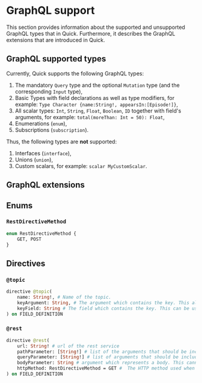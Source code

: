 # GraphQL support

This section provides information about the supported and unsupported GraphQL types that in Quick.
Furthermore, it describes the GraphQL extensions that are introduced in Quick.

## GraphQL supported types

Currently, Quick supports the following GraphQL types:

1. The mandatory `Query` type and the optional `Mutation` type (and the corresponding `Input` type),
2. Basic Types with field declarations as well as type modifiers, for example: `Type Character {name:String!, appearsIn:[Episode!]}`,
3. All scalar types: `Int`, `String`, `Float`, `Boolean`, `ID` together with field's arguments, for example: `total(moreThan: Int = 50): Float`,
4. Enumerations (`enum`),
5. Subscriptions (`subscription`).

Thus, the following types are **not** supported:  
 
1. Interfaces (`interface`),  
2. Unions (`union`),  
3. Custom scalars, for example: `scalar MyCustomScalar`.  

## GraphQL extensions

## Enums

### `RestDirectiveMethod`

```graphql
enum RestDirectiveMethod {
    GET, POST
}
```

## Directives

### `@topic`

```graphql
directive @topic(
    name: String!, # Name of the topic.
    keyArgument: String, # The argument which contains the key. This also supports arguments from parents.
    keyField: String # The field which contains the key. This can be used when the key is part of a different mirror.
) on FIELD_DEFINITION
``` 

### `@rest`

```graphql
directive @rest(
    url: String! # url of the rest service
    pathParameter: [String!] # list of the arguments that should be included in the list
    queryParameter: [String!] # list of arguments that should be included as query parameter in the form of `argumentName=value`
    bodyParameter: String # argument which represents a body. This cannot be a scalar
    httpMethod: RestDirectiveMethod = GET #  The HTTP method used when calling the rest service
) on FIELD_DEFINITION
```


